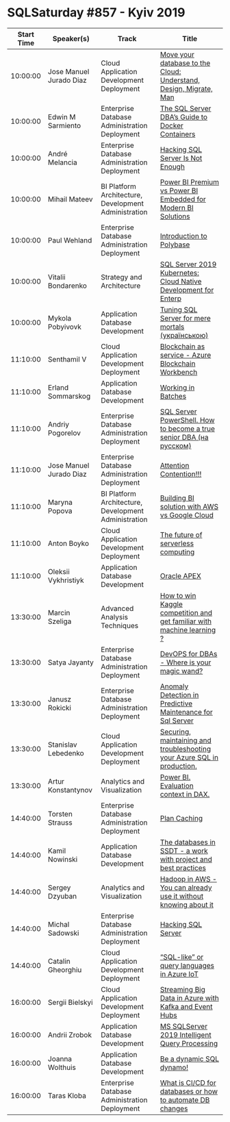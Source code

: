 # SQLSaturday #857 - Kyiv 2019
Start Time|Speaker(s)|Track|Title
---|---|---|---
10:00:00|Jose Manuel Jurado Diaz|Cloud Application Development  Deployment|[Move your database to the Cloud: Understand, Design, Migrate, Man](90824.md)
10:00:00|Edwin M Sarmiento|Enterprise Database Administration  Deployment|[The SQL Server DBA’s Guide to Docker Containers](93429.md)
10:00:00|André Melancia|Enterprise Database Administration  Deployment|[Hacking SQL Server Is Not Enough](89557.md)
10:00:00|Mihail Mateev|BI Platform Architecture, Development  Administration|[Power BI Premium vs Power BI Embedded for Modern BI Solutions](91594.md)
10:00:00|Paul Wehland|Enterprise Database Administration  Deployment|[Introduction to Polybase](91691.md)
10:00:00|Vitalii Bondarenko|Strategy and Architecture|[SQL Server 2019  Kubernetes: Cloud Native Development for Enterp](93435.md)
10:00:00|Mykola Pobyivovk|Application  Database Development|[Tuning SQL Server for mere mortals (українською)](93914.md)
11:10:00|Senthamil V|Cloud Application Development  Deployment|[Blockchain as service  - Azure Blockchain Workbench](89215.md)
11:10:00|Erland Sommarskog|Application  Database Development|[Working in Batches](90473.md)
11:10:00|Andriy Pogorelov|Enterprise Database Administration  Deployment|[SQL Server  PowerShell. How to become a true senior DBA (на русском)](90755.md)
11:10:00|Jose Manuel Jurado Diaz|Enterprise Database Administration  Deployment|[Attention Contention!!!](90823.md)
11:10:00|Maryna Popova|BI Platform Architecture, Development  Administration|[Building BI solution with AWS vs Google Cloud](91921.md)
11:10:00|Anton Boyko|Cloud Application Development  Deployment|[The future of serverless computing](93642.md)
11:10:00|Oleksii Vykhristiyk|Application  Database Development|[Oracle APEX](93785.md)
13:30:00|Marcin Szeliga|Advanced Analysis Techniques|[How to win Kaggle competition and get familiar with machine learning ?](89370.md)
13:30:00|Satya Jayanty|Enterprise Database Administration  Deployment|[DevOPS for DBAs - Where is your magic wand?](89702.md)
13:30:00|Janusz Rokicki|Enterprise Database Administration  Deployment|[Anomaly Detection in Predictive Maintenance for Sql Server](91790.md)
13:30:00|Stanislav Lebedenko|Cloud Application Development  Deployment|[Securing, maintaining and troubleshooting your Azure SQL in production.](91907.md)
13:30:00|Artur Konstantynov|Analytics and Visualization|[Power BI. Evaluation context in DAX.](93660.md)
14:40:00|Torsten Strauss|Enterprise Database Administration  Deployment|[Plan Caching](90319.md)
14:40:00|Kamil Nowinski|Application  Database Development|[The databases in SSDT - a work with project and best practices](90968.md)
14:40:00|Sergey Dzyuban|Analytics and Visualization|[Hadoop in AWS - You can already use it without knowing about it](91404.md)
14:40:00|Michal Sadowski|Enterprise Database Administration  Deployment|[Hacking SQL Server](91430.md)
14:40:00|Catalin Gheorghiu|Cloud Application Development  Deployment|[“SQL-like” or query languages in Azure IoT](91922.md)
16:00:00|Sergii Bielskyi|Cloud Application Development  Deployment|[Streaming Big Data in Azure with Kafka and Event Hubs](89220.md)
16:00:00|Andrii Zrobok|Application  Database Development|[MS SQLServer 2019 Intelligent Query Processing](89237.md)
16:00:00|Joanna Wolthuis|Application  Database Development|[Be a dynamic SQL dynamo!](89256.md)
16:00:00|Taras Kloba|Enterprise Database Administration  Deployment|[What is CI/CD for databases or how to automate DB changes](91292.md)
